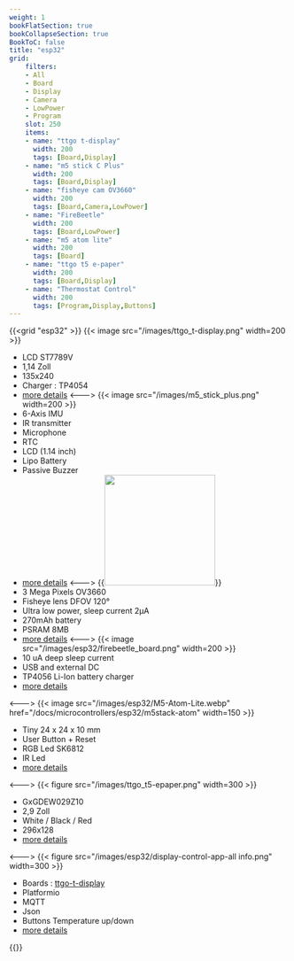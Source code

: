 ```yaml
---
weight: 1
bookFlatSection: true
bookCollapseSection: true
BookToC: false
title: "esp32"
grid:
    filters:
    - All
    - Board
    - Display
    - Camera
    - LowPower
    - Program
    slot: 250
    items:
    - name: "ttgo t-display"
      width: 200
      tags: [Board,Display]
    - name: "m5 stick C Plus"
      width: 200
      tags: [Board,Display]
    - name: "fisheye cam OV3660"
      width: 200
      tags: [Board,Camera,LowPower]
    - name: "FireBeetle"
      width: 200
      tags: [Board,LowPower]
    - name: "m5 atom lite"
      width: 200
      tags: [Board]
    - name: "ttgo t5 e-paper"
      width: 200
      tags: [Board,Display]
    - name: "Thermostat Control"
      width: 200
      tags: [Program,Display,Buttons]
---
```

{{<grid "esp32" >}}
{{< image src="/images/ttgo_t-display.png" width=200 >}}
* LCD ST7789V
* 1,14 Zoll
* 135x240
* Charger : TP4054
* [more details](/docs/microcontrollers/esp32/ttgo-t-display)
<--->
{{< image src="/images/m5_stick_plus.png" width=200 >}}
* 6-Axis IMU
* IR transmitter
* Microphone
* RTC
* LCD (1.14 inch)
* Lipo Battery
* Passive Buzzer
* [more details](/docs/microcontrollers/esp32/m5stick-plus)
<--->
{{<image src="/images/esp32/timer-cam-3mp.png" href="/docs/microcontrollers/esp32/fisheye-cam-ov36" width=200 >}}
* 3 Mega Pixels OV3660
* Fisheye lens DFOV 120°
* Ultra low power, sleep current 2μA
* 270mAh battery
* PSRAM 8MB
* [more details](/docs/microcontrollers/esp32/fisheye-cam-ov36)
<--->
{{< image src="/images/esp32/firebeetle_board.png" width=200 >}}
* 10 uA deep sleep current
* USB and external DC
* TP4056 Li-Ion battery charger
* [more details](/docs/microcontrollers/esp32/fire-beetle)

<--->
{{< image src="/images/esp32/M5-Atom-Lite.webp" href="/docs/microcontrollers/esp32/m5stack-atom" width=150 >}}
* Tiny 24 x 24 x 10 mm
* User Button + Reset
* RGB Led SK6812
* IR Led
* [more details](/docs/microcontrollers/esp32/m5stack-atom)

<--->
{{< figure src="/images/ttgo_t5-epaper.png" width=300 >}}
* GxGDEW029Z10
* 2,9 Zoll
* White / Black / Red
* 296x128
* [more details](/docs/microcontrollers/esp32/ttgo-t5-epaper)

<--->
{{< figure src="/images/esp32/display-control-app-all info.png" width=300 >}}
* Boards : [ttgo-t-display](/docs/microcontrollers/esp32/ttgo-t-display)
* Platformio
* MQTT
* Json
* Buttons Temperature up/down
* [more details](/docs/microcontrollers/esp32/ttgo-t-display/#thermostat-control)

{{</grid>}}


